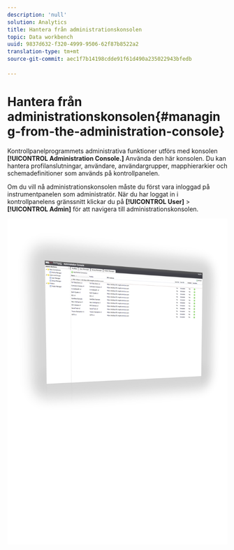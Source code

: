 ```yaml
---
description: 'null'
solution: Analytics
title: Hantera från administrationskonsolen
topic: Data workbench
uuid: 9837d632-f320-4999-9506-62f87b8522a2
translation-type: tm+mt
source-git-commit: aec1f7b14198cdde91f61d490a235022943bfedb

---
```



# Hantera från administrationskonsolen{#managing-from-the-administration-console}

Kontrollpanelprogrammets administrativa funktioner utförs med konsolen **[!UICONTROL Administration Console.]** Använda den här konsolen. Du kan hantera profilanslutningar, användare, användargrupper, mapphierarkier och schemadefinitioner som används på kontrollpanelen.

Om du vill nå administrationskonsolen måste du först vara inloggad på instrumentpanelen som administratör. När du har loggat in i kontrollpanelens gränssnitt klickar du på **[!UICONTROL User]** > **[!UICONTROL Admin]** för att navigera till administrationskonsolen.

![](assets/admin_console.png)

